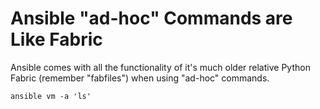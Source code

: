 # Ansible "ad-hoc" Commands are Like Fabric

Ansible comes with all the functionality of it's much older relative
Python Fabric (remember "fabfiles") when using "ad-hoc" commands.

```
ansible vm -a 'ls'
```
